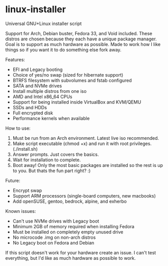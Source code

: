 # linux-installer
Universal GNU+Linux installer script

Support for Arch, Debian buster, Fedora 33, and Void included. These distros are chosen because they each have a unique package manager. Goal is to support as much hardware as possible. Made to work how I like things so if you want it to do something else fork away.

Features:
- EFI and Legacy booting
- Choice of yes/no swap (sized for hibernate support)
- BTRFS filesystem with subvolumes and fstab configured
- SATA and NVMe drives
- Install multiple distros from one iso
- AMD and Intel x86_64 CPUs
- Support for being installed inside VirtualBox and KVM/QEMU
- SSDs and HDDs
- Full encrypted disk
- Performance kernels when available

How to use:
1. Must be run from an Arch environment. Latest live iso recommended.
3. Make script executable (chmod +x) and run it with root privileges. (./install.sh)
4. Answer prompts. Just covers the basics.
5. Wait for installation to complete.
6. Boot away! Only the most basic packages are installed so the rest is up to you. But thats the fun part right? :)

Future:
- Encrypt swap
- Support ARM processors (single-board computers, new macbooks)
- Add openSUSE, gentoo, bedrock, alpine, and exherbo

Known issues:
- Can't use NVMe drives with Legacy boot
- Minimum 2GB of memory required when installing Fedora
- Must be installed on completely empty unused drive
- No microcode .img on non-arch distros
- No Legacy boot on Fedora and Debian

If this script doesn't work for your hardware create an issue. I can't test everything, but I'd like as much hardware as possible to work.
